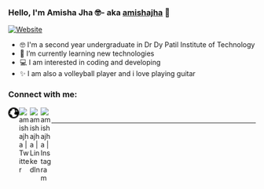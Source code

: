 ### Hello, I'm Amisha Jha 🤓- aka [amishajha][website] 👋

[![Website](https://img.shields.io/website?label=amishaJha.com&style=for-the-badge&url=https%3A%2F%2Fcodestackr.com)](https://amishajha.github.io/)




- 🤓 I'm a second year undergraduate in Dr Dy Patil Institute of Technology
- 🌱 I’m currently learning  new technologies 
- 💻 I am interested in coding and developing
- ✨ I am also a volleyball player and i love playing guitar
 

### Connect with me:

[<img align="left" alt="https://amishajha.github.io/" width="22px" src="https://raw.githubusercontent.com/iconic/open-iconic/master/svg/globe.svg" />][website]

[<img align="left" alt="amishajha | Twitter" width="22px" src="https://cdn.jsdelivr.net/npm/simple-icons@v3/icons/twitter.svg" />][twitter]
[<img align="left" alt="amishajha | LinkedIn" width="22px" src="https://cdn.jsdelivr.net/npm/simple-icons@v3/icons/linkedin.svg" />][linkedin]
[<img align="left" alt="amishajha | Instagram" width="22px" src="https://cdn.jsdelivr.net/npm/simple-icons@v3/icons/instagram.svg" />][instagram]

<br />


---

  


[website]: https://amishajha.github.io/

[twitter]: https://twitter.com/Amisha51157388

[instagram]: https://www.instagram.com/amishajha24/
[linkedin]: https://www.linkedin.com/in/amisha-jha-82b516189/



